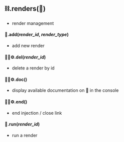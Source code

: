 ## **⛓️.renders(📿)**
- render management

#### 📿.add(*render_id*, *render_type*)
- add new render

#### 📿🔙⚙️.del(*render_id*)
- delete a render by id

#### 📿🔙⚙️.doc()
- display available documentation on 📿 in the console

#### 📿🔙⚙️.end()
- end injection / close link

#### 📿.run(*render_id*)
- run a render

